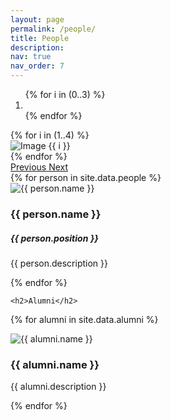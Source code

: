 ```yaml
---
layout: page
permalink: /people/
title: People
description: 
nav: true
nav_order: 7
---
```


<!-- Carousel -->
<div id="carouselExampleIndicators" class="carousel slide" data-ride="carousel">
  <ol class="carousel-indicators">
    {% for i in (0..3) %}
      <li data-target="#carouselExampleIndicators" data-slide-to="{{ i }}" class="{% if i == 0 %}active{% endif %}"></li>
    {% endfor %}
  </ol>
  <div class="carousel-inner">
    {% for i in (1..4) %}
      <div class="carousel-item {% if forloop.first %}active{% endif %}">
        <img src="/assets/img/people/carousel/{{ i }}.jpg" class="d-block w-100" alt="Image {{ i }}">
      </div>
    {% endfor %}
  </div>
  <a class="carousel-control-prev" href="#carouselExampleIndicators" role="button" data-slide="prev">
    <span class="carousel-control-prev-icon" aria-hidden="true"></span>
    <span class="sr-only">Previous</span>
  </a>
  <a class="carousel-control-next" href="#carouselExampleIndicators" role="button" data-slide="next">
    <span class="carousel-control-next-icon" aria-hidden="true"></span>
    <span class="sr-only">Next</span>
  </a>
</div>

<!-- People Section -->
<div class="container mt-5">
  {% for person in site.data.people %}
  <div class="row mb-4">
    <div class="col-md-3">
      <img src="/assets/img/people/current/{{ person.image }}" class="img-fluid rounded" alt="{{ person.name }}">
    </div>
    <div class="col-md-9">
      <h3>{{ person.name }}</h3>
      <h5>{{ person.position }}</h5>
      <p>{{ person.description }}</p>
    </div>
  </div>
  {% endfor %}


<!-- Alumni Section -->
    <h2>Alumni</h2>
  {% for alumni in site.data.alumni %}
  <div class="row mb-4">
    <div class="col-md-3">
      <img src="/assets/img/people/alumni/{{ alumni.image }}" class="img-fluid rounded" alt="{{ alumni.name }}">
    </div>
    <div class="col-md-9">
      <h3>{{ alumni.name }}</h3>
      <p>{{ alumni.description }}</p>
    </div>
  </div>
  {% endfor %}
</div>
